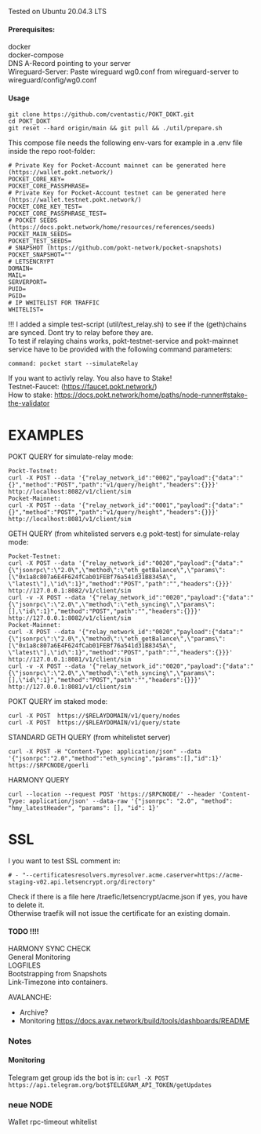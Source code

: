 Tested on Ubuntu 20.04.3 LTS

#### Prerequisites:
docker <br />
docker-compose <br />
DNS A-Record pointing to your server <br />
Wireguard-Server: Paste wireguard wg0.conf from wireguard-server to wireguard/config/wg0.conf <br />

#### Usage

```
git clone https://github.com/cventastic/POKT_DOKT.git
cd POKT_DOKT
git reset --hard origin/main && git pull && ./util/prepare.sh
```

This compose file needs the following env-vars for example in a .env file inside the repo root-folder:
```
# Private Key for Pocket-Account mainnet can be generated here (https://wallet.pokt.network/)
POCKET_CORE_KEY=
POCKET_CORE_PASSPHRASE=
# Private Key for Pocket-Account testnet can be generated here (https://wallet.testnet.pokt.network/)
POCKET_CORE_KEY_TEST=
POCKET_CORE_PASSPHRASE_TEST=
# POCKET SEEDS (https://docs.pokt.network/home/resources/references/seeds)
POCKET_MAIN_SEEDS=
POCKET_TEST_SEEDS=
# SNAPSHOT (https://github.com/pokt-network/pocket-snapshots)
POCKET_SNAPSHOT=""
# LETSENCRYPT
DOMAIN=
MAIL=
SERVERPORT=
PUID=
PGID=
# IP WHITELIST FOR TRAFFIC
WHITELIST=
```

!!! I added a simple test-script (util/test_relay.sh) to see if the (geth)chains are synced. Dont try to relay before they are. <br />
To test if relaying chains works, pokt-testnet-service and pokt-mainnet service have to be provided with the following command parameters:
```
command: pocket start --simulateRelay
``` 
If you want to activly relay. You also have to Stake! <br />
Testnet-Faucet: (https://faucet.pokt.network/) <br />
How to stake: https://docs.pokt.network/home/paths/node-runner#stake-the-validator <br />

# EXAMPLES

POKT QUERY for simulate-relay mode:
```
Pockt-Testnet:
curl -X POST --data '{"relay_network_id":"0002","payload":{"data":"{}","method":"POST","path":"v1/query/height","headers":{}}}' http://localhost:8082/v1/client/sim
Pocket-Mainnet:
curl -X POST --data '{"relay_network_id":"0001","payload":{"data":"{}","method":"POST","path":"v1/query/height","headers":{}}}' http://localhost:8081/v1/client/sim
```

GETH QUERY (from whitelisted servers e.g pokt-test) for simulate-relay mode:
```
Pocket-Testnet:
curl -X POST --data '{"relay_network_id":"0020","payload":{"data":"{\"jsonrpc\":\"2.0\",\"method\":\"eth_getBalance\",\"params\":[\"0x1a8c807a6E4F624fCab01FEBf76a541d31B8345A\", \"latest\"],\"id\":1}","method":"POST","path":"","headers":{}}}' http://127.0.0.1:8082/v1/client/sim
curl -v -X POST --data '{"relay_network_id":"0020","payload":{"data":"{\"jsonrpc\":\"2.0\",\"method\":\"eth_syncing\",\"params\":[],\"id\":1}","method":"POST","path":"","headers":{}}}' http://127.0.0.1:8082/v1/client/sim
Pocket-Mainnet:
curl -X POST --data '{"relay_network_id":"0020","payload":{"data":"{\"jsonrpc\":\"2.0\",\"method\":\"eth_getBalance\",\"params\":[\"0x1a8c807a6E4F624fCab01FEBf76a541d31B8345A\", \"latest\"],\"id\":1}","method":"POST","path":"","headers":{}}}' http://127.0.0.1:8081/v1/client/sim
curl -v -X POST --data '{"relay_network_id":"0020","payload":{"data":"{\"jsonrpc\":\"2.0\",\"method\":\"eth_syncing\",\"params\":[],\"id\":1}","method":"POST","path":"","headers":{}}}' http://127.0.0.1:8081/v1/client/sim
```

POKT QUERY im staked mode:
```
curl -X POST  https://$RELAYDOMAIN/v1/query/nodes
curl -X POST  https://$RLEAYDOMAIN/v1/query/state
```

STANDARD GETH QUERY (from whitelistet server)
```
curl -X POST -H "Content-Type: application/json" --data '{"jsonrpc":"2.0","method":"eth_syncing","params":[],"id":1}' https://$RPCNODE/goerli
```

HARMONY QUERY
```
curl --location --request POST 'https://$RPCNODE/' --header 'Content-Type: application/json' --data-raw '{"jsonrpc": "2.0", "method": "hmy_latestHeader", "params": [], "id": 1}'
```

# SSL
I you want to test SSL comment in:
```
# - "--certificatesresolvers.myresolver.acme.caserver=https://acme-staging-v02.api.letsencrypt.org/directory" 
```
Check if there is a file here /traefic/letsencrypt/acme.json if yes, you have to delete it. <br /> 
Otherwise traefik will not issue the certificate for an existing domain. <br />

#### TODO !!!! 
HARMONY SYNC CHECK <br />
General Monitoring <br />
LOGFILES <br />
Bootstrapping from Snapshots <br />
Link-Timezone into containers.



AVALANCHE:
- Archive?
- Monitoring https://docs.avax.network/build/tools/dashboards/README


### Notes
#### Monitoring
Telegram get group ids the bot is in:
```curl -X POST https://api.telegram.org/bot$TELEGRAM_API_TOKEN/getUpdates```

### neue NODE
Wallet
rpc-timeout
whitelist